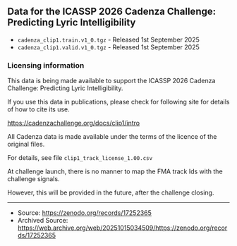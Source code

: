 ## Data for the ICASSP 2026 Cadenza Challenge: Predicting Lyric Intelligibility

* `cadenza_clip1.train.v1_0.tgz` - Released 1st September 2025
* `cadenza_clip1.valid.v1_0.tgz` - Released 1st September 2025

### Licensing information

This data is being made available to support the ICASSP 2026 Cadenza Challenge: Predicting Lyric Intelligibility.

If you use this data in publications, please check for following site for details of how to cite its use.

<https://cadenzachallenge.org/docs/clip1/intro>

All Cadenza data is made available under the terms of the licence of the original files.

For details, see file `clip1_track_license_1.00.csv`

At challenge launch, there is no manner to map the FMA track Ids with the challenge signals. 

However, this will be provided in the future, after the challenge closing.

---


- Source: https://zenodo.org/records/17252365
- Archived Source: https://web.archive.org/web/20251015034509/https://zenodo.org/records/17252365